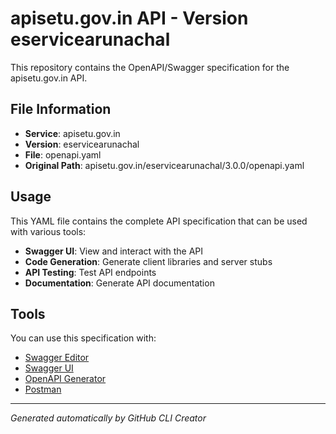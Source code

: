 # apisetu.gov.in API - Version eservicearunachal

This repository contains the OpenAPI/Swagger specification for the apisetu.gov.in API.

## File Information

- **Service**: apisetu.gov.in
- **Version**: eservicearunachal
- **File**: openapi.yaml
- **Original Path**: apisetu.gov.in/eservicearunachal/3.0.0/openapi.yaml

## Usage

This YAML file contains the complete API specification that can be used with various tools:

- **Swagger UI**: View and interact with the API
- **Code Generation**: Generate client libraries and server stubs
- **API Testing**: Test API endpoints
- **Documentation**: Generate API documentation

## Tools

You can use this specification with:

- [Swagger Editor](https://editor.swagger.io/)
- [Swagger UI](https://swagger.io/tools/swagger-ui/)
- [OpenAPI Generator](https://openapi-generator.tech/)
- [Postman](https://www.postman.com/)

---

*Generated automatically by GitHub CLI Creator*
